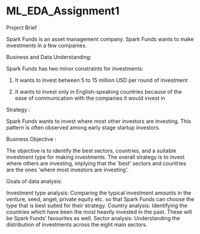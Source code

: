 # ML_EDA_Assignment1

Project Brief

Spark Funds is an asset management company. Spark Funds wants to make investments in a few companies.  

Business and Data Understanding:

Spark Funds has two minor constraints for investments:

1. It wants to invest between 5 to 15 million USD per round of investment

2. It wants to invest only in English-speaking countries because of the ease of communication with the companies it would invest in

Strategy : 

Spark Funds wants to invest where most other investors are investing. This pattern is often observed among early stage startup investors.

Business Objective :

 The objective is to identify the best sectors, countries, and a suitable investment type for making investments. 
 The overall strategy is to invest where others are investing, implying that the 'best' sectors and countries are the ones 'where most investors are investing'.
 
Goals of data analysis: 

Investment type analysis: Comparing the typical investment amounts in the venture, seed, angel, private equity etc. so that Spark Funds can choose the type that is best suited for their strategy.
Country analysis: Identifying the countries which have been the most heavily invested in the past. These will be Spark Funds’ favourites as well.
Sector analysis: Understanding the distribution of investments across the eight main sectors. 
